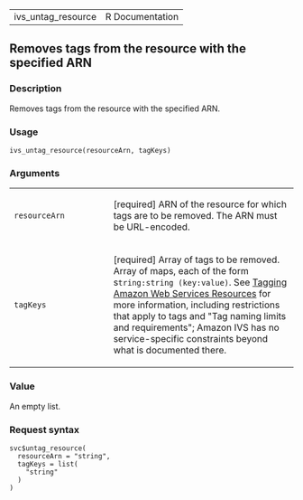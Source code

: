 <table style="width: 100%;">
<tbody>
<tr class="odd">
<td>ivs_untag_resource</td>
<td style="text-align: right;">R Documentation</td>
</tr>
</tbody>
</table>

## Removes tags from the resource with the specified ARN

### Description

Removes tags from the resource with the specified ARN.

### Usage

    ivs_untag_resource(resourceArn, tagKeys)

### Arguments

<table>
<colgroup>
<col style="width: 35%" />
<col style="width: 65%" />
</colgroup>
<tbody>
<tr class="odd">
<td><code id="ivs_untag_resource_:_resourceArn">resourceArn</code></td>
<td><p>[required] ARN of the resource for which tags are to be removed.
The ARN must be URL-encoded.</p></td>
</tr>
<tr class="even">
<td><code id="ivs_untag_resource_:_tagKeys">tagKeys</code></td>
<td><p>[required] Array of tags to be removed. Array of maps, each of
the form s<code>tring:string (key:value)</code>. See <a
href="https://docs.aws.amazon.com/tag-editor/latest/userguide/tagging.html">Tagging
Amazon Web Services Resources</a> for more information, including
restrictions that apply to tags and "Tag naming limits and
requirements"; Amazon IVS has no service-specific constraints beyond
what is documented there.</p></td>
</tr>
</tbody>
</table>

### Value

An empty list.

### Request syntax

    svc$untag_resource(
      resourceArn = "string",
      tagKeys = list(
        "string"
      )
    )
